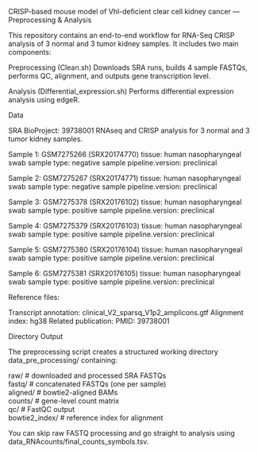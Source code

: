 CRISP-based mouse model of Vhl-deficient clear cell kidney cancer — Preprocessing & Analysis

This repository contains an end-to-end workflow for RNA-Seq CRISP analysis of 3 normal and 3 tumor kidney samples.
It includes two main components:

Preprocessing (Clean.sh)
Downloads SRA runs, builds 4 sample FASTQs, performs QC, alignment, and outputs gene transcription level.

Analysis (Differential_expression.sh)
Performs differential expression analysis using edgeR.

Data

SRA BioProject: 39738001 
RNAseq and CRISP analysis for 3 normal and 3 tumor kidney samples.

Sample 1: GSM7275266 (SRX20174770)
tissue: human nasopharyngeal swab
sample type: negative sample
pipeline.version: preclinical

Sample 2: GSM7275267 (SRX20174771)
tissue: human nasopharyngeal swab
sample type: negative sample
pipeline.version: preclinical

Sample 3: GSM7275378 (SRX20176102)
tissue: human nasopharyngeal swab
sample type: positive sample
pipeline.version: preclinical

Sample 4: GSM7275379 (SRX20176103)
tissue: human nasopharyngeal swab
sample type: positive sample
pipeline.version: preclinical

Sample 5: GSM7275380 (SRX20176104)
tissue: human nasopharyngeal swab
sample type: positive sample
pipeline.version: preclinical

Sample 6: GSM7275381 (SRX20176105)
tissue: human nasopharyngeal swab
sample type: positive sample
pipeline.version: preclinical

Reference files:

Transcript annotation: clinical_V2_sparsq_V1p2_amplicons.gtf
Alignment index: hg38
Related publication:
PMID: 39738001

Directory Output

The preprocessing script creates a structured working directory data_pre_processing/ containing:

raw/      # downloaded and processed SRA FASTQs  
fastq/    # concatenated FASTQs (one per sample)  
aligned/  # bowtie2-aligned BAMs  
counts/   # gene-level count matrix   
qc/       # FastQC output  
bowtie2_index/  # reference index for alignment  


You can skip raw FASTQ processing and go straight to analysis using data_RNAcounts/final_counts_symbols.tsv.
